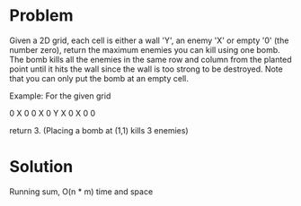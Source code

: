 Problem
===

Given a 2D grid, each cell is either a wall 'Y', an enemy 'X' or empty '0' (the number zero), return the maximum enemies you can kill using one bomb.
The bomb kills all the enemies in the same row and column from the planted point until it hits the wall since the wall is too strong to be destroyed.
Note that you can only put the bomb at an empty cell.

  Example:
  For the given grid

  0 X 0 0
  X 0 Y X
  0 X 0 0

  return 3. (Placing a bomb at (1,1) kills 3 enemies)

Solution
===
Running sum, O(n * m) time and space
